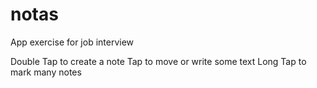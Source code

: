 # notas
App exercise for job interview

Double Tap to create a note
Tap to move or write some text
Long Tap to mark many notes

